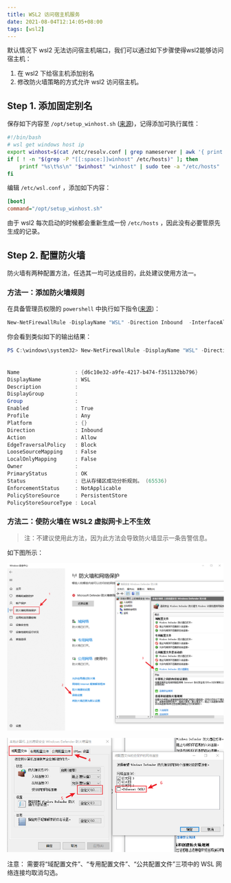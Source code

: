 ```yaml
---
title: WSL2 访问宿主机服务
date: 2021-08-04T12:14:05+08:00
tags: [wsl2]
---
```


默认情况下 wsl2 无法访问宿主机端口，我们可以通过如下步骤使得wsl2能够访问宿主机：
1. 在 wsl2 下给宿主机添加别名
2. 修改防火墙策略的方式允许 wsl2 访问宿主机。

<!-- more -->

## Step 1. 添加固定别名

保存如下内容至 `/opt/setup_winhost.sh` ([来源](https://github.com/microsoft/WSL/issues/4619#issuecomment-788967893))，记得添加可执行属性：

```bash
#!/bin/bash
# wsl get windows host ip
export winhost=$(cat /etc/resolv.conf | grep nameserver | awk '{ print $2 }')
if [ ! -n "$(grep -P "[[:space:]]winhost" /etc/hosts)" ]; then
	printf "%s\t%s\n" "$winhost" "winhost" | sudo tee -a "/etc/hosts"
fi
```

编辑 `/etc/wsl.conf` ，添加如下内容：

```ini
[boot]
command="/opt/setup_winhost.sh"
```

由于 wsl2 每次启动的时候都会重新生成一份 `/etc/hosts` ，因此没有必要管原先生成的记录。


## Step 2. 配置防火墙

防火墙有两种配置方法，任选其一均可达成目的，此处建议使用方法一。


### 方法一：添加防火墙规则

在具备管理员权限的 `powershell` 中执行如下指令([来源](https://github.com/microsoft/WSL/issues/4585#issuecomment-610061194))：

```powershell
New-NetFirewallRule -DisplayName "WSL" -Direction Inbound  -InterfaceAlias "vEthernet (WSL)"  -Action Allow
```

你会看到类似如下的输出结果：

```powershell
PS C:\windows\system32> New-NetFirewallRule -DisplayName "WSL" -Direction Inbound  -InterfaceAlias "vEthernet (WSL)"  -Action Allow


Name                  : {d6c10e32-a9fe-4217-b474-f351132bb796}
DisplayName           : WSL
Description           :
DisplayGroup          :
Group                 :
Enabled               : True
Profile               : Any
Platform              : {}
Direction             : Inbound
Action                : Allow
EdgeTraversalPolicy   : Block
LooseSourceMapping    : False
LocalOnlyMapping      : False
Owner                 :
PrimaryStatus         : OK
Status                : 已从存储区成功分析规则。 (65536)
EnforcementStatus     : NotApplicable
PolicyStoreSource     : PersistentStore
PolicyStoreSourceType : Local
```

### 方法二：使防火墙在 WSL2 虚拟网卡上不生效

> 注：不建议使用此方法，因为此方法会导致防火墙显示一条告警信息。

如下图所示：

![custom_firewall_1](WSL2-访问宿主机服务/custom_firewall_1.png)

![custom_firewall_2](WSL2-访问宿主机服务/custom_firewall_2.png)

注意：
需要将“域配置文件”、“专用配置文件”、“公共配置文件”三项中的 WSL 网络连接均取消勾选。

